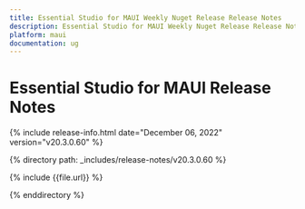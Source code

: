 ```yaml
---
title: Essential Studio for MAUI Weekly Nuget Release Release Notes  
description: Essential Studio for MAUI Weekly Nuget Release Release Notes  
platform: maui
documentation: ug
---
```


# Essential Studio for MAUI  Release Notes  

{% include release-info.html date="December 06, 2022"  version="v20.3.0.60" %} 

{% directory path: _includes/release-notes/v20.3.0.60 %}

{% include {{file.url}} %}

{% enddirectory %}
